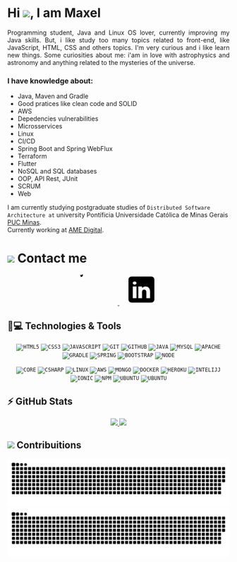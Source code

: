 <h1 align = "justify"> Hi <img src="https://media.giphy.com/media/hvRJCLFzcasrR4ia7z/giphy.gif" width="25px">, I am Maxel</h1>
<p align = "justify">
  Programming student, Java and Linux OS lover, currently improving my Java skills. But, i like study too many topics related to front-end, like JavaScript, HTML, CSS and others topics. I'm very curious and i like learn new things. Some curiosities about me: i'am in love with astrophysics and astronomy and anything related to the mysteries of the universe.
</p>

 ### I have knowledge about:
 * Java, Maven and Gradle
 * Good pratices like clean code and SOLID
 * AWS
 * Depedencies vulnerabilities
 * Microsservices
 * Linux
 * CI/CD
 * Spring Boot and Spring WebFlux
 * Terraform
 * Flutter
 * NoSQL and SQL databases
 * OOP, API Rest, JUnit
 * SCRUM
 * Web

I am currently studying postgraduate studies of `Distributed Software Architecture at` university Pontíficia Universidade Católica de Minas Gerais [PUC Minas](https://www.pucminas.br/pos-graduacao/iec/Paginas/default.aspx). <br/>
Currently working at [AME Digital](https://www.amedigital.com/).

<h1 align = "justify"> <img src="https://img.icons8.com/external-flatart-icons-lineal-color-flatarticons/25/undefined/external-message-contact-flatart-icons-lineal-color-flatarticons.png"/> Contact me </h1>

<p align="center">
  <a href="https://twitter.com/DevMaxqueico" target="blank">
    <svg xmlns="http://www.w3.org/2000/svg" x="0px" y="0px" width="100" height="70" viewBox="0 0 512 512">
        <path d="M 50.0625 10.4375 C 48.214844 11.257813 46.234375 11.808594 44.152344 12.058594 C 46.277344 10.785156 47.910156 8.769531 48.675781 6.371094 C 46.691406 7.546875 44.484375 8.402344 42.144531 8.863281 C 40.269531 6.863281 37.597656 5.617188 34.640625 5.617188 C 28.960938 5.617188 24.355469 10.21875 24.355469 15.898438 C 24.355469 16.703125 24.449219 17.488281 24.625 18.242188 C 16.078125 17.8125 8.503906 13.71875 3.429688 7.496094 C 2.542969 9.019531 2.039063 10.785156 2.039063 12.667969 C 2.039063 16.234375 3.851563 19.382813 6.613281 21.230469 C 4.925781 21.175781 3.339844 20.710938 1.953125 19.941406 C 1.953125 19.984375 1.953125 20.027344 1.953125 20.070313 C 1.953125 25.054688 5.5 29.207031 10.199219 30.15625 C 9.339844 30.390625 8.429688 30.515625 7.492188 30.515625 C 6.828125 30.515625 6.183594 30.453125 5.554688 30.328125 C 6.867188 34.410156 10.664063 37.390625 15.160156 37.472656 C 11.644531 40.230469 7.210938 41.871094 2.390625 41.871094 C 1.558594 41.871094 0.742188 41.824219 -0.0585938 41.726563 C 4.488281 44.648438 9.894531 46.347656 15.703125 46.347656 C 34.617188 46.347656 44.960938 30.679688 44.960938 17.09375 C 44.960938 16.648438 44.949219 16.199219 44.933594 15.761719 C 46.941406 14.3125 48.683594 12.5 50.0625 10.4375 Z"></path>
    </svg>
  </a>
  <a href="https://www.linkedin.com/in/maxel-udson-b7b65b203/" target="blank">
    <svg xmlns="http://www.w3.org/2000/svg" x="0px" y="0px" width="100" height="70" viewBox="0 0 50 50">
        <path d="M41,4H9C6.24,4,4,6.24,4,9v32c0,2.76,2.24,5,5,5h32c2.76,0,5-2.24,5-5V9C46,6.24,43.76,4,41,4z M17,20v19h-6V20H17z M11,14.47c0-1.4,1.2-2.47,3-2.47s2.93,1.07,3,2.47c0,1.4-1.12,2.53-3,2.53C12.2,17,11,15.87,11,14.47z M39,39h-6c0,0,0-9.26,0-10 c0-2-1-4-3.5-4.04h-0.08C27,24.96,26,27.02,26,29c0,0.91,0,10,0,10h-6V20h6v2.56c0,0,1.93-2.56,5.81-2.56 c3.97,0,7.19,2.73,7.19,8.26V39z"></path>
    </svg>
  </a>
</p>

## 🚀💻 Technologies & Tools

<p align="center">
  <code><img width="40px" src="https://cdn.jsdelivr.net/gh/devicons/devicon/icons/html5/html5-original-wordmark.svg" title = "HTML5"/></code>
  <code><img width="40px" src="https://cdn.jsdelivr.net/gh/devicons/devicon/icons/css3/css3-original-wordmark.svg" title = "CSS3"/></code>
  <code><img width="40px" src="https://cdn.jsdelivr.net/gh/devicons/devicon/icons/javascript/javascript-original.svg" title = "JAVASCRIPT"/></code>
  <code><img width="40px" src="https://cdn.jsdelivr.net/gh/devicons/devicon/icons/git/git-original.svg" title = "GIT"/></code>
  <code><img width="40px" src="https://cdn.jsdelivr.net/gh/devicons/devicon/icons/github/github-original.svg" title = "GITHUB"/></code>
  <code><img width="40px" src="https://cdn.jsdelivr.net/gh/devicons/devicon/icons/java/java-original.svg" title = "JAVA"/></code>
  <code><img width="40px" src="https://cdn.jsdelivr.net/gh/devicons/devicon/icons/mysql/mysql-original.svg" title = "MYSQL"/></code>
  <code><img width="40px" src="https://cdn.jsdelivr.net/gh/devicons/devicon/icons/apache/apache-original-wordmark.svg" title = "APACHE"/></code>
  <code><img width="40px" src="https://cdn.jsdelivr.net/gh/devicons/devicon@latest/icons/gradle/gradle-original.svg" title = "GRADLE"/></code>
  <code><img width="40px" src="https://cdn.jsdelivr.net/gh/devicons/devicon/icons/spring/spring-original.svg" title = "SPRING"/></code>
  <code><img width="40px" src="https://cdn.jsdelivr.net/gh/devicons/devicon/icons/bootstrap/bootstrap-original.svg" title = "BOOTSTRAP"/></code>
  <code><img width="40px" src="https://cdn.jsdelivr.net/gh/devicons/devicon/icons/nodejs/nodejs-original.svg" title = "NODE"/></code>
</p>
<p align="center">
  <code><img width="40px" src="https://cdn.jsdelivr.net/gh/devicons/devicon/icons/dotnetcore/dotnetcore-original.svg" title = "CORE"/></code>
  <code><img width="40px" src="https://cdn.jsdelivr.net/gh/devicons/devicon/icons/csharp/csharp-original.svg" title = "CSHARP"/></code>
  <code><img width="40px" src="https://cdn.jsdelivr.net/gh/devicons/devicon/icons/linux/linux-original.svg" title = "LINUX"/></code>
  <code><img width="40px" src="https://cdn.jsdelivr.net/gh/devicons/devicon@latest/icons/amazonwebservices/amazonwebservices-plain-wordmark.svg" title = "AWS"/></code>
  <code><img width="40px" src="https://cdn.jsdelivr.net/gh/devicons/devicon/icons/mongodb/mongodb-original.svg" title = "MONGO"/></code>
  <code><img width="40px" src="https://cdn.jsdelivr.net/gh/devicons/devicon/icons/docker/docker-original.svg" title = "DOCKER"/></code>
  <code><img width="40px" src="https://cdn.jsdelivr.net/gh/devicons/devicon@latest/icons/terraform/terraform-original.svg" title = "HEROKU"/></code>
  <code><img width="40px" src="https://cdn.jsdelivr.net/gh/devicons/devicon/icons/intellij/intellij-original.svg" title = "INTELIJJ"/></code>
  <code><img width="40px" src="https://cdn.jsdelivr.net/gh/devicons/devicon/icons/ionic/ionic-original.svg" title = "IONIC"/></code>
  <code><img width="40px" src="https://cdn.jsdelivr.net/gh/devicons/devicon/icons/npm/npm-original-wordmark.svg" title = "NPM"/></code>
  <code><img width="40px" src="https://cdn.jsdelivr.net/gh/devicons/devicon/icons/ubuntu/ubuntu-plain.svg" title = "UBUNTU"/></code>
  <code><img width="40px" src="https://cdn.jsdelivr.net/gh/devicons/devicon/icons/vscode/vscode-original.svg" title = "UBUNTU"/></code>
</p>
         
## ⚡ GitHub Stats
<p align="center">
  <a href="https://github.com/Maxel-Uds">
    <img height="180em" src="https://github-readme-stats-eight-theta.vercel.app/api?username=Maxel-Uds&show_icons=true&theme=algolia&include_all_commits=true&count_private=true"/>
    <img height="180em" src="https://github-readme-stats-eight-theta.vercel.app/api/top-langs/?username=Maxel-Uds&layout=compact&langs_count=8&theme=algolia"/>
  </a>
</p>

## <img src="https://img.icons8.com/stickers/30/undefined/commit-git.png"/> Contribuitions
<p align="center">
  <img src="https://raw.githubusercontent.com/Maxel-Uds/Maxel-Uds/output/github-contribution-grid-snake-dark.svg#gh-dark-mode-only"/>
  <img src="https://raw.githubusercontent.com/Maxel-Uds/Maxel-Uds/output/github-contribution-grid-snake.svg#gh-light-mode-only"/>
</p>
